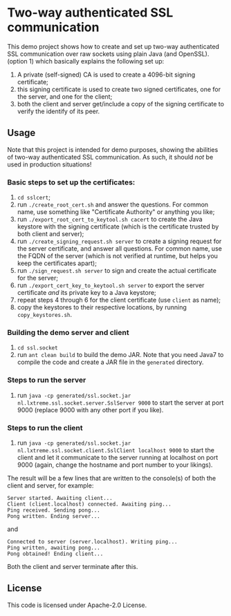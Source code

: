 # Two-way authenticated SSL communication

This demo project shows how to create and set up two-way authenticated SSL
communication over raw sockets using plain Java (and OpenSSL).
(option 1) which basically explains the following set up:

1. A private (self-signed) CA is used to create a 4096-bit signing certificate;
2. this signing certificate is used to create two signed certificates, one for
   the server, and one for the client;
3. both the client and server get/include a copy of the signing certificate to 
   verify the identify of its peer.

## Usage

Note that this project is intended for demo purposes, showing the abilities of
two-way authenticated SSL communication. As such, it should *not* be used in
production situations!

### Basic steps to set up the certificates:

1. `cd sslcert`;
2. run `./create_root_cert.sh` and answer the questions. For common name, use
   something like "Certificate Authority" or anything you like;
3. run `./export_root_cert_to_keytool.sh cacert` to create the Java keystore with 
   the signing certificate (which is the certificate trusted by both client and
   server);
4. run `./create_signing_request.sh server` to create a signing request for the
   server certificate, and answer all questions. For common name, use the FQDN
   of the server (which is not verified at runtime, but helps you keep the
   certificates apart);
5. run `./sign_request.sh server` to sign and create the actual certificate for
   the server;
6. run `./export_cert_key_to_keytool.sh server` to export the server
   certificate *and* its private key to a Java keystore;
7. repeat steps 4 through 6 for the client certificate (use `client` as name);
8. copy the keystores to their respective locations, by running
   `copy_keystores.sh`.

### Building the demo server and client

1. `cd ssl.socket`
2. run `ant clean build` to build the demo JAR. Note that you need Java7 to
   compile the code and create a JAR file in the `generated` directory.

### Steps to run the server

1. run `java -cp generated/ssl.socket.jar nl.lxtreme.ssl.socket.server.SslServer 9000`
   to start the server at port 9000 (replace 9000 with any other port if you
   like).

### Steps to run the client

1. run `java -cp generated/ssl.socket.jar nl.lxtreme.ssl.socket.client.SslClient localhost 9000`
   to start the client and let it communicate to the server running at
   localhost on port 9000 (again, change the hostname and port number to your
   likings).

The result will be a few lines that are written to the console(s) of both the
client and server, for example:

    Server started. Awaiting client...
    Client (client.localhost) connected. Awaiting ping...
    Ping received. Sending pong...
    Pong written. Ending server...

and

    Connected to server (server.localhost). Writing ping...
    Ping written, awaiting pong...
    Pong obtained! Ending client...

Both the client and server terminate after this.

## License

This code is licensed under Apache-2.0 License.


